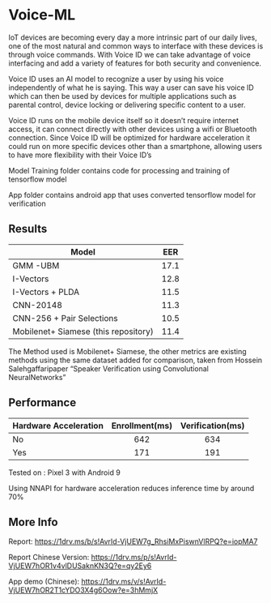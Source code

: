 # Voice-ML


IoT devices are becoming every day a more intrinsic part of our daily lives, one of the most natural and common ways to interface with these devices is through voice commands. With Voice ID we can take advantage of voice interfacing and add a variety of features for both security and convenience.

Voice ID uses an AI model to recognize a user by using his voice independently of what he is saying. This way a user can save his voice ID which can then be used by devices for multiple applications such as parental control, device locking or delivering specific content to a user.

Voice ID runs on the mobile device itself so it doesn’t require internet access, it can connect directly with other devices using a wifi or Bluetooth connection.  Since Voice ID will be optimized for hardware acceleration it could run on more specific devices other than a smartphone, allowing users to have more flexibility with their Voice ID’s


Model Training folder contains code for processing and training of tensorflow model

App folder contains android app that uses converted tensorflow model for verification

## Results

| Model       | EER          | 
| ------------- |:-------------:| 
| GMM -UBM      | 17.1 | 
|I-Vectors       | 12.8      |  
| I-Vectors + PLDA | 11.5      |
| CNN-20148 | 11.3      |
| CNN-256 + Pair Selections | 10.5      |
| Mobilenet+ Siamese (this repository) | 11.4      |

The Method used is Mobilenet+ Siamese, the other metrics are existing methods using the same dataset added for comparison, taken from Hossein Salehgaffaripaper “Speaker Verification using Convolutional NeuralNetworks”

## Performance

| Hardware Acceleration      | Enrollment(ms)        | Verification(ms) |
| ------------- |:-------------:| :------------:|
| No      | 642| 634| 
|Yes      | 171   | 191|

Tested on : Pixel 3 with Android 9

Using NNAPI for hardware acceleration reduces inference time by around 70%

## More Info

Report: https://1drv.ms/b/s!AvrId-VjUEW7g_RhsiMxPiswnVlRPQ?e=iopMA7

Report Chinese Version: https://1drv.ms/p/s!AvrId-VjUEW7hOR1v4vlDUSaknKN3Q?e=qy2Ey6 
        
App demo (Chinese): https://1drv.ms/v/s!AvrId-VjUEW7hOR2T1cYDO3X4g6Oow?e=3hMmjX 
